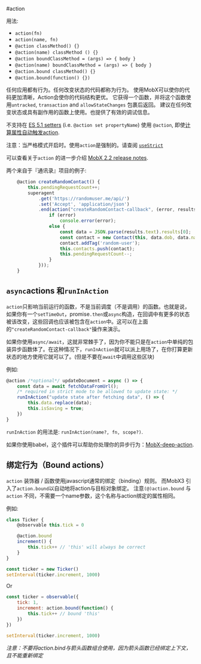 #action

用法:
* `action(fn)`
* `action(name, fn)`
* `@action classMethod() {}`
* `@action(name) classMethod () {}`
* `@action boundClassMethod = (args) => { body }`
* `@action(name) boundClassMethod = (args) => { body }`
* `@action.bound classMethod() {}`
* `@action.bound(function() {})`

任何应用都有行为。任何改变状态的代码都称为行为。
使用MobX可以使你的代码更加清晰，Action会使你的代码结构更优。
它获得一个函数，并将这个函数使用`untracked`, `transaction` and `allowStateChanges` 包裹后返回。
建议在任何改变状态或具有副作用的函数上使用。也提供了有效的调试信息。

不支持在 [ES 5.1 setters](http://www.ecma-international.org/ecma-262/5.1/#sec-11.1.5) (i.e. `@action set propertyName`) 使用 `@action`, 即使[计算属性自动触发action](https://github.com/MobXjs/MobX/blob/gh-pages/docs/refguide/computed-decorator.md#setters-for-computed-values).


注意：当严格模式开启时。使用`action`是强制的。请查阅 [`useStrict`](https://github.com/MobXjs/MobX/blob/gh-pages/docs/refguide/api.md#usestrict)

 可以查看关于`action` 的进一步介绍 [MobX 2.2 release notes](https://medium.com/p/45cdc73c7c8d/).

两个来自于『通讯录』项目的例子:

```javascript
	@action	createRandomContact() {
		this.pendingRequestCount++;
		superagent
			.get('https://randomuser.me/api/')
			.set('Accept', 'application/json')
			.end(action("createRandomContact-callback", (error, results) => {
				if (error)
					console.error(error);
				else {
					const data = JSON.parse(results.text).results[0];
					const contact = new Contact(this, data.dob, data.name, data.login.username, data.picture)
					contact.addTag('random-user');
					this.contacts.push(contact);
					this.pendingRequestCount--;
				}
			}));
	}
```


## `async`actions 和`runInAction`

`action`只影响当前运行的函数，不是当前调度（不是调用）的函数。也就是说，如果你有一个`setTimeOut`，promise`.then`或`async`构造，在回调中有更多的状态被该改变，这些回调也应该被包含在`action`中。这可以在上面的`"createRandomContact-callback"`操作来演示。

如果你使用`async/await`，这就非常棘手了，因为你不能只是在`action`中单纯的包装异步函数体了。在这种情况下，`runInAction`就可以派上用场了，在你打算更新状态的地方使用它就可以了。(但是不要在`await`中调用这些区块)

例如:
```javascript
@action /*optional*/ updateDocument = async () => {
    const data = await fetchDataFromUrl();
    /* required in strict mode to be allowed to update state: */
    runInAction("update state after fetching data", () => {
        this.data.replace(data);
        this.isSaving = true;
    })
}
```

`runInAction` 的用法是: `runInAction(name?, fn, scope?)`.

如果你使用babel，这个插件可以帮助你处理你的异步行为：[MobX-deep-action](https://github.com/MobXjs/babel-plugin-MobX-deep-action).

## 绑定行为（Bound actions）

 `action` 装饰器 / 函数使用javascript通常的绑定（binding）规则。
 而MobX3 引入了`action.bound`以自动地将action与目标对象绑定。
 注意`(@)action.bound` 与 `action` 不同，不需要一个name参数，这个名称与action绑定的属性相同。

例如:

```javascript
class Ticker {
	@observable this.tick = 0

	@action.bound
	increment() {
		this.tick++ // 'this' will always be correct
	}
}

const ticker = new Ticker()
setInterval(ticker.increment, 1000)
```

Or

```javascript
const ticker = observable({
	tick: 1,
	increment: action.bound(function() {
		this.tick++ // bound 'this'
	})
})

setInterval(ticker.increment, 1000)
```

_注意：不要将*action.bind*与箭头函数组合使用，因为箭头函数已经绑定上下文，且不能重新绑定_
